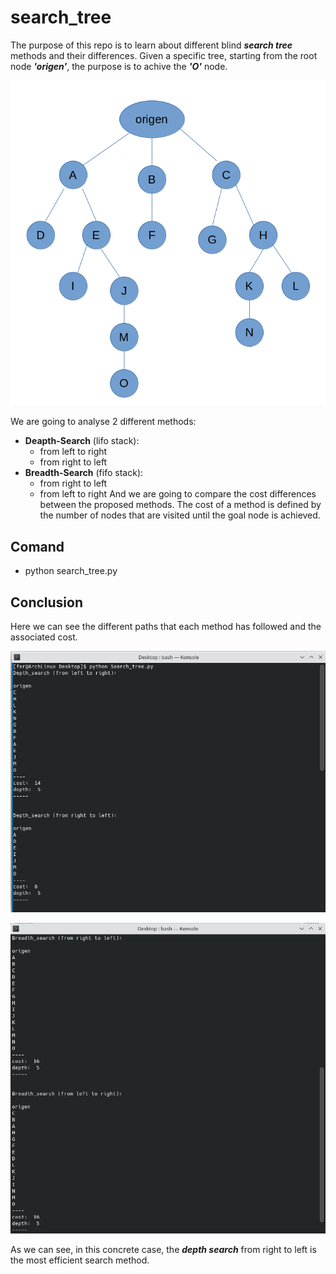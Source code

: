 # search_tree
The purpose of this repo is to learn about different blind ***search tree*** methods and their differences.
Given a specific tree, starting from the root node ***'origen'***, the purpose is to achive the ***'O'*** node.

![](docs/tree.png)

We are going to analyse 2 different methods:
* **Deapth-Search** (lifo stack):
  * from left to right
  * from right to left
* **Breadth-Search** (fifo stack):
  * from right to left
  * from left to right
And we are going to compare the cost differences between the proposed methods.
The cost of a method is defined by the number of nodes that are visited until the goal node is achieved.

## Comand
* python search_tree.py

## Conclusion
Here we can see the different paths that each method has followed and the associated cost.

![](docs/1.png)

![](docs/2.png)

As we can see, in this concrete case, the ***depth search*** from right to left is the most efficient search method.
